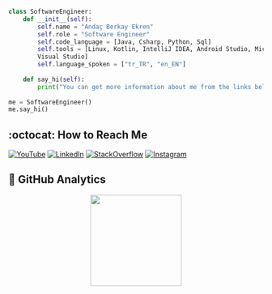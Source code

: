 <!--### Hello :earth_americas: !<p align="right">![Code Time](http://img.shields.io/badge/Code%20Time-343%20hrs%2025%20mins-blue)</p>-->

```python
class SoftwareEngineer:
    def __init__(self):
        self.name = "Andaç Berkay Ekren"
        self.role = "Software Engineer"
        self.code_language = [Java, Csharp, Python, Sql]
        self.tools = [Linux, Kotlin, IntelliJ IDEA, Android Studio, Microsoft Sql Server, Git, Visual Studio Code, 
        Visual Studio]
        self.language_spoken = ["tr_TR", "en_EN"]
        
    def say_hi(self):
        print("You can get more information about me from the links below.")
        
me = SoftwareEngineer()
me.say_hi()
```

## :octocat: How to Reach Me

[![YouTube](https://img.shields.io/badge/-YouTube-ffffff?style=flat&logo=YouTube&logoColor=eb2f06)](https://www.youtube.com/channel/UCGfxd_fCog9r11d9dm-cOiQ) 
[![LinkedIn](https://img.shields.io/badge/-LinkedIn-ffffff?style=flat&logo=linkedin&logoColor=0984e3)](https://www.linkedin.com/in/anda%C3%A7-e-783134215/) 
[![StackOverflow](https://img.shields.io/badge/-StackOverflow-ffffff?style=flat&logo=StackOverflow)](https://stackoverflow.com/users/19333732/anda%c3%a7-berkay-ekren)
[![Instagram](https://img.shields.io/badge/-Instagram-ffffff?style=flat&logo=Instagram)](https://instagram.com/andacberkaye)

## 📌 GitHub Analytics

<p align="center">
    <a href="https://github.com/aberkayekren">
        <img height="180em" align="center" src="https://github-readme-stats.vercel.app/api/top-langs?username=aberkayekren&show_icons=true&locale=en&layout=compact&langs_count=8&theme=gradient">
    </a>                                                                                                                                  
</p>                                                                                                                                           
